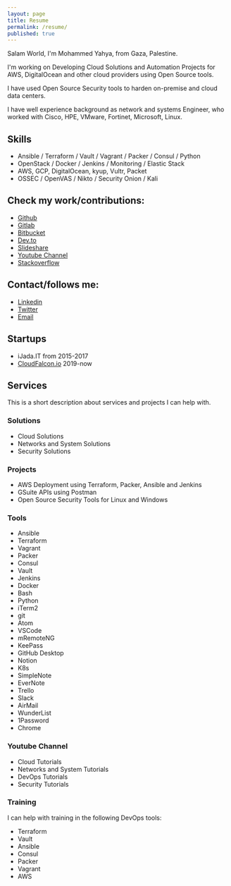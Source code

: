 ```yaml
---
layout: page
title: Resume
permalink: /resume/
published: true
---
```


Salam World, I'm Mohammed Yahya, from Gaza, Palestine.

I'm working on Developing Cloud Solutions and Automation Projects for AWS, DigitalOcean and other cloud providers using Open Source tools.

I have used Open Source Security tools to harden on-premise and cloud data centers.

I have well experience background as network and systems Engineer, who worked with Cisco, HPE, VMware, Fortinet, Microsoft, Linux. 

## Skills

- Ansible / Terraform / Vault / Vagrant / Packer / Consul / Python
- OpenStack / Docker / Jenkins / Monitoring / Elastic Stack
- AWS, GCP, DigitalOcean, kyup, Vultr, Packet
- OSSEC / OpenVAS / Nikto / Security Onion / Kali

## Check my work/contributions:
- [Github](https://github.com/mhmdio)
- [Gitlab](https://gitlab.com/mhmdio)
- [Bitbucket](https://bitbucket.org/myalmusaddar/)
- [Dev.to](https://dev.to/mhmdio)
- [Slideshare](https://slideshare.net/MohammedAlmusaddar)
- [Youtube Channel](https://youtube.com/channel/UCbwcohrMkjVdG2dxHPHfElw)
- [Stackoverflow](https://stackoverflow.com/users/5532207/mohammed-almusaddar)

## Contact/follows me:

- [Linkedin](https://www.linkedin.com/in/mhmdio/)
- [Twitter](https://twitter.com/mhmd_io)
- [Email](mailto:admin@mhmd.io)

## Startups

- iJada.IT from 2015-2017
- [CloudFalcon.io](https://CloudFalcon.io) 2019-now

## Services

This is a short description about services and projects I can help with.

### Solutions

- Cloud Solutions
- Networks and System Solutions
- Security Solutions

### Projects

- AWS Deployment using Terraform, Packer, Ansible and Jenkins
- GSuite APIs using Postman
- Open Source Security Tools for Linux and Windows

### Tools 

- Ansible
- Terraform
- Vagrant
- Packer
- Consul
- Vault
- Jenkins
- Docker
- Bash
- Python
- iTerm2
- git
- Atom
- VSCode
- mRemoteNG
- KeePass
- GitHub Desktop
- Notion
- K8s
- SimpleNote
- EverNote
- Trello
- Slack
- AirMail
- WunderList
- 1Password
- Chrome

### Youtube Channel

- Cloud Tutorials
- Networks and System Tutorials
- DevOps Tutorials
- Security Tutorials

### Training

I can help with training in the following DevOps tools:

- Terraform
- Vault
- Ansible
- Consul
- Packer
- Vagrant
- AWS